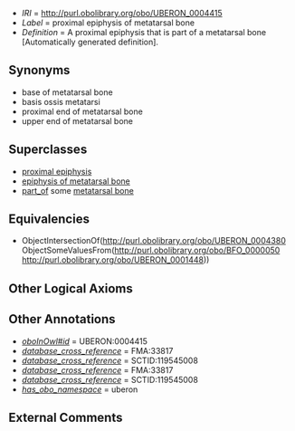  * *IRI* = http://purl.obolibrary.org/obo/UBERON_0004415
 * *Label* = proximal epiphysis of metatarsal bone
 * *Definition* = A proximal epiphysis that is part of a metatarsal bone [Automatically generated definition].

## Synonyms

 * base of metatarsal bone
 * basis ossis metatarsi
 * proximal end of metatarsal bone
 * upper end of metatarsal bone

## Superclasses

 * [proximal epiphysis](../../UBERON/80/UBERON_0004380.md)
 * [epiphysis of metatarsal bone](../../UBERON/89/UBERON_0004389.md)
 * [part_of](../../BFO/50/BFO_0000050.md) some [metatarsal bone](../../UBERON/48/UBERON_0001448.md)

## Equivalencies

 * ObjectIntersectionOf(<http://purl.obolibrary.org/obo/UBERON_0004380> ObjectSomeValuesFrom(<http://purl.obolibrary.org/obo/BFO_0000050> <http://purl.obolibrary.org/obo/UBERON_0001448>))

## Other Logical Axioms


## Other Annotations

 * *[oboInOwl#id](../../id/oboInOwl#id.md)* = UBERON:0004415
 * *[database_cross_reference](../../ef/oboInOwl#hasDbXref.md)* = FMA:33817
 * *[database_cross_reference](../../ef/oboInOwl#hasDbXref.md)* = SCTID:119545008
 * *[database_cross_reference](../../ef/oboInOwl#hasDbXref.md)* = FMA:33817
 * *[database_cross_reference](../../ef/oboInOwl#hasDbXref.md)* = SCTID:119545008
 * *[has_obo_namespace](../../ce/oboInOwl#hasOBONamespace.md)* = uberon

## External Comments

